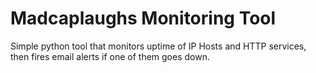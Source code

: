 # Madcaplaughs Monitoring Tool

Simple python tool that monitors uptime of IP Hosts and HTTP services, then fires email alerts if one of them goes down.
